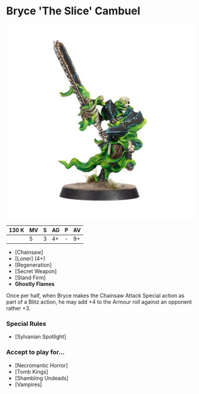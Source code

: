 # Bryce 'The Slice' Cambuel

![](../media/starplayers/BryceSlice1.jpg)

| 130 K  | MV | S | AG | P | AV |
| --- | --- | --- | --- | --- | --- |
| | 5 | 3 | 4+ | - | 9+ |

* [Chainsaw]
* [Loner] (4+)
* [Regeneration]
* [Secret Weapon]
* [Stand Firm]
* **Ghostly Flames**

Once per half, when Bryce makes the Chainsaw Attack Special action as part of a Blitz action, he may add +4 to the Armour roll against an opponent rather +3.

### Special Rules
* [Sylvanian Spotlight]

### Accept to play for...
* [Necromantic Horror]
* [Tomb Kings]
* [Shambling Undeads]
* [Vampires]
